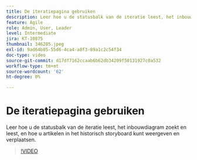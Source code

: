 ```yaml
---
title: De iteratiepagina gebruiken
description: Leer hoe u de statusbalk van de iteratie leest, het inbouwdiagram zoekt en leest, en hoe u artikelen in het historisch storyboard kunt weergeven en verplaatsen.
feature: Agile
role: Admin, User, Leader
level: Intermediate
jira: KT-10875
thumbnail: 346285.jpeg
exl-id: 9ad64b05-55d6-4ca4-a8f3-89a1c2c54f34
doc-type: video
source-git-commit: d17df7162ccaab6b62db34209f50131927c0a532
workflow-type: tm+mt
source-wordcount: '62'
ht-degree: 0%

---
```


# De iteratiepagina gebruiken

Leer hoe u de statusbalk van de iteratie leest, het inbouwdiagram zoekt en leest, en hoe u artikelen in het historisch storyboard kunt weergeven en verplaatsen.

>[!VIDEO](https://video.tv.adobe.com/v/346285/?quality=12&learn=on&enablevpops)
